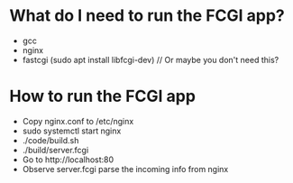 # What do I need to run the FCGI app?

* gcc
* nginx
* fastcgi (sudo apt install libfcgi-dev) // Or maybe you don't need this?

# How to run the FCGI app

* Copy nginx.conf to /etc/nginx 
* sudo systemctl start nginx
* ./code/build.sh
* ./build/server.fcgi
* Go to http://localhost:80
* Observe server.fcgi parse the incoming info from nginx
